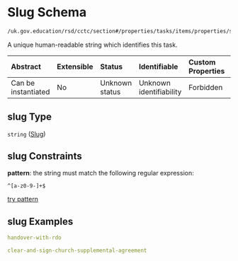 # Slug Schema

```txt
/uk.gov.education/rsd/cctc/section#/properties/tasks/items/properties/slug
```

A unique human-readable string which identifies this task.

| Abstract            | Extensible | Status         | Identifiable            | Custom Properties | Additional Properties | Access Restrictions | Defined In                                                                                      |
| :------------------ | :--------- | :------------- | :---------------------- | :---------------- | :-------------------- | :------------------ | :---------------------------------------------------------------------------------------------- |
| Can be instantiated | No         | Unknown status | Unknown identifiability | Forbidden         | Allowed               | none                | [section.schema.json\*](../../app/workflows/schemas/section.schema.json "open original schema") |

## slug Type

`string` ([Slug](section-properties-tasks-task-properties-slug.md))

## slug Constraints

**pattern**: the string must match the following regular expression:&#x20;

```regexp
^[a-z0-9-]+$
```

[try pattern](https://regexr.com/?expression=%5E%5Ba-z0-9-%5D%2B%24 "try regular expression with regexr.com")

## slug Examples

```yaml
handover-with-rdo

```

```yaml
clear-and-sign-church-supplemental-agreement

```
